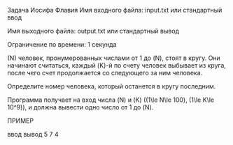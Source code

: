 Задача Иосифа Флавия
Имя входного файла: input.txt или стандартный ввод

Имя выходного файла: output.txt или стандартный вывод

Ограничение по времени: 1 секунда

\(N\) человек, пронумерованных числами от 1 до \(N\), стоят в кругу. Они начинают считаться, каждый \(K\)-й по счету человек выбывает из круга, после чего счет продолжается со следующего за ним человека.

Определите номер человека, который останется в кругу последним.

Программа получает на вход числа \(N\) и \(K\) (\(1\le N\le 100\), \(1\le K\le 10^9\)), и должна вывести одно число от 1 до \(N\).

ПРИМЕР

ввод	вывод
5 7
4